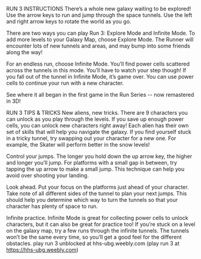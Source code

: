 RUN 3 INSTRUCTIONS
There’s a whole new galaxy waiting to be explored! Use the arrow keys to run and jump through the space tunnels. Use the left and right arrow keys to rotate the world as you go. 

There are two ways you can play Run 3: Explore Mode and Infinite Mode. To add more levels to your Galaxy Map, choose Explore Mode. The Runner will encounter lots of new tunnels and areas, and may bump into some friends along the way! 

For an endless run, choose Infinite Mode. You’ll find power cells scattered across the tunnels in this mode. You’ll have to watch your step though! If you fall out of the tunnel in Infinite Mode, it’s game over. You can use power cells to continue your run with a new character. 

See where it all began in the first game in the Run Series -- now remastered in 3D!

RUN 3 TIPS & TRICKS
New aliens, new tricks. There are 9 characters you can unlock as you play through the levels. If you save up enough power cells, you can unlock new characters right away! Each alien has their own set of skills that will help you navigate the galaxy. If you find yourself stuck in a tricky tunnel, try swapping out your character for a new one. For example, the Skater will perform better in the snow levels!

Control your jumps. The longer you hold down the up arrow key, the higher and longer you’ll jump. For platforms with a small gap in between, try tapping the up arrow to make a small jump. This technique can help you avoid over shooting your landing. 

Look ahead. Put your focus on the platforms just ahead of your character. Take note of all different sides of the tunnel to plan your next jumps. This should help you determine which way to turn the tunnels so that your character has plenty of space to run. 

Infinite practice. Infinite Mode is great for collecting power cells to unlock characters, but it can also be great for practice too! If you’re stuck on a level on the galaxy map, try a few runs through the infinite tunnels. The tunnels won’t be the same every time, so you’ll get a good feel for the different obstacles. 
play run 3 unblocked at hhs-ubg.weebly.com (play run 3 at https://hhs-ubg.weebly.com)
